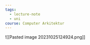 ```yaml
---
tags:
  - lecture-note
  - uni
course: Computer Arkitektur
---
```

![[Pasted image 20231025124924.png]]
